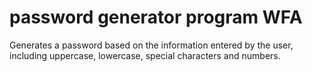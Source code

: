 # password generator program WFA
Generates a password based on the information entered by the user, including uppercase, lowercase, special characters and numbers.
